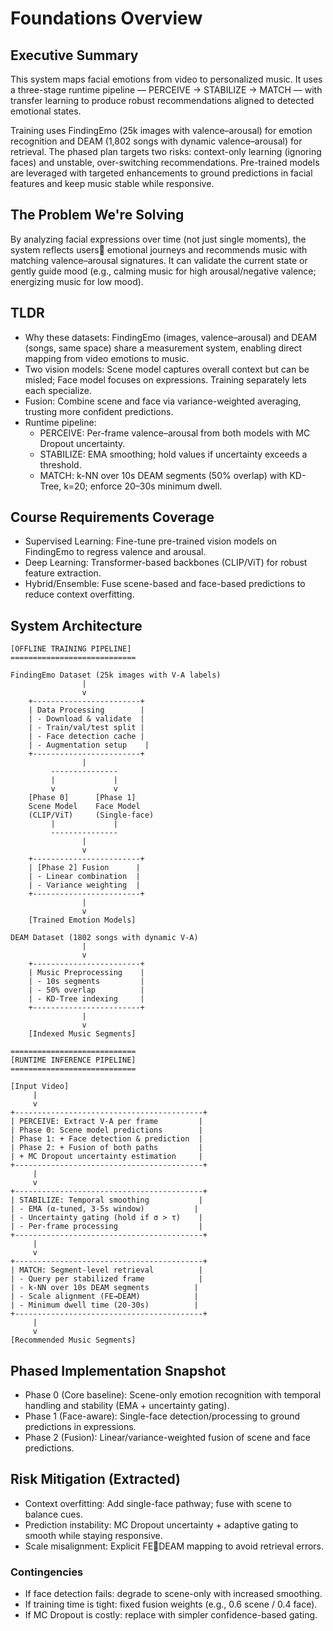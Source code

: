 # Foundations Overview

## Executive Summary

This system maps facial emotions from video to personalized music. It uses a three-stage runtime pipeline — PERCEIVE → STABILIZE → MATCH — with transfer learning to produce robust recommendations aligned to detected emotional states.

Training uses FindingEmo (25k images with valence–arousal) for emotion recognition and DEAM (1,802 songs with dynamic valence–arousal) for retrieval. The phased plan targets two risks: context-only learning (ignoring faces) and unstable, over-switching recommendations. Pre-trained models are leveraged with targeted enhancements to ground predictions in facial features and keep music stable while responsive.

## The Problem We're Solving

By analyzing facial expressions over time (not just single moments), the system reflects users emotional journeys and recommends music with matching valence–arousal signatures. It can validate the current state or gently guide mood (e.g., calming music for high arousal/negative valence; energizing music for low mood).

## TLDR

- Why these datasets: FindingEmo (images, valence–arousal) and DEAM (songs, same space) share a measurement system, enabling direct mapping from video emotions to music.
- Two vision models: Scene model captures overall context but can be misled; Face model focuses on expressions. Training separately lets each specialize.
- Fusion: Combine scene and face via variance-weighted averaging, trusting more confident predictions.
- Runtime pipeline:
  - PERCEIVE: Per-frame valence–arousal from both models with MC Dropout uncertainty.
  - STABILIZE: EMA smoothing; hold values if uncertainty exceeds a threshold.
  - MATCH: k-NN over 10s DEAM segments (50% overlap) with KD-Tree, k=20; enforce 20–30s minimum dwell.

## Course Requirements Coverage

- Supervised Learning: Fine-tune pre-trained vision models on FindingEmo to regress valence and arousal.
- Deep Learning: Transformer-based backbones (CLIP/ViT) for robust feature extraction.
- Hybrid/Ensemble: Fuse scene-based and face-based predictions to reduce context overfitting.

## System Architecture

```
[OFFLINE TRAINING PIPELINE]
============================

FindingEmo Dataset (25k images with V-A labels)
                |
                v
    +------------------------+
    | Data Processing        |
    | - Download & validate  |
    | - Train/val/test split |
    | - Face detection cache |
    | - Augmentation setup    |
    +------------------------+
                |
         ---------------
         |             |
         v             v
    [Phase 0]      [Phase 1]
    Scene Model    Face Model
    (CLIP/ViT)     (Single-face)
         |             |
         ---------------
                |
                v
    +------------------------+
    | [Phase 2] Fusion      |
    | - Linear combination  |
    | - Variance weighting  |
    +------------------------+
                |
                v
    [Trained Emotion Models]

DEAM Dataset (1802 songs with dynamic V-A)
                |
                v
    +------------------------+
    | Music Preprocessing    |
    | - 10s segments         |
    | - 50% overlap          |
    | - KD-Tree indexing     |
    +------------------------+
                |
                v
    [Indexed Music Segments]

============================
[RUNTIME INFERENCE PIPELINE]
============================

[Input Video]
     |
     v
+------------------------------------------+
| PERCEIVE: Extract V-A per frame         |
| Phase 0: Scene model predictions        |
| Phase 1: + Face detection & prediction  |
| Phase 2: + Fusion of both paths         |
| + MC Dropout uncertainty estimation     |
+------------------------------------------+
     |
     v
+------------------------------------------+
| STABILIZE: Temporal smoothing           |
| - EMA (α-tuned, 3-5s window)           |
| - Uncertainty gating (hold if σ > τ)    |
| - Per-frame processing                  |
+------------------------------------------+
     |
     v
+------------------------------------------+
| MATCH: Segment-level retrieval          |
| - Query per stabilized frame            |
| - k-NN over 10s DEAM segments          |
| - Scale alignment (FE→DEAM)            |
| - Minimum dwell time (20-30s)          |
+------------------------------------------+
     |
     v
[Recommended Music Segments]
```

## Phased Implementation Snapshot

- Phase 0 (Core baseline): Scene-only emotion recognition with temporal handling and stability (EMA + uncertainty gating).
- Phase 1 (Face-aware): Single-face detection/processing to ground predictions in expressions.
- Phase 2 (Fusion): Linear/variance-weighted fusion of scene and face predictions.

## Risk Mitigation (Extracted)

- Context overfitting: Add single-face pathway; fuse with scene to balance cues.
- Prediction instability: MC Dropout uncertainty + adaptive gating to smooth while staying responsive.
- Scale misalignment: Explicit FEDEAM mapping to avoid retrieval errors.

### Contingencies

- If face detection fails: degrade to scene-only with increased smoothing.
- If training time is tight: fixed fusion weights (e.g., 0.6 scene / 0.4 face).
- If MC Dropout is costly: replace with simpler confidence-based gating.
